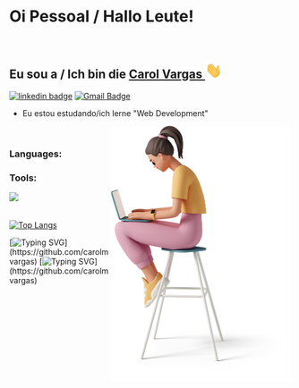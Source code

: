 <h1> Oi Pessoal / Hallo Leute! </h1>
<br>
<h2>Eu sou a / Ich bin die <a href="https://github.com/carolmvargas/">Carol Vargas </a> <img  src="https://raw.githubusercontent.com/ABSphreak/ABSphreak/master/gifs/Hi.gif" width="30px"></h2>

[![linkedin badge](https://img.shields.io/badge/-30302f?style=flat&logo=linkedin)](https://www.linkedin.com/in/caroline-mello-vargas-794b6578/)
[![Gmail Badge](https://img.shields.io/badge/carolmvargas0@gmail.com-30302f?style=flat&logo=Gmail&logoColor=red)](mailto:carolmvargas0@gmail.com)

* Eu estou estudando/ich lerne "Web Development"

<img align='right' src="carolcover.png" width="323" height="456">
<br>

<h3 align="left">Languages:</h3>
<p align="left"> 

<h3 align="left">Tools:</h3>
<img src="https://img.icons8.com/color/48/4a90e2/visual-studio-code-2019.png"/>

<br>
<br>

[![Top Langs](https://github-readme-stats.vercel.app/api/top-langs/?username=carolmvargas&theme=dark)](https://github.com/carolmvargas/github-readme-stats)

[![Typing SVG](https://readme-typing-svg.herokuapp.com/?lines=Obrigada+pela+Visita!!&center=true&color="FF0000")](https://github.com/carolmvargas)
[![Typing SVG](https://readme-typing-svg.herokuapp.com/?lines=Vielen+Dank+für+den+Besuch!!&center=true&color="FF0000")](https://github.com/carolmvargas)

